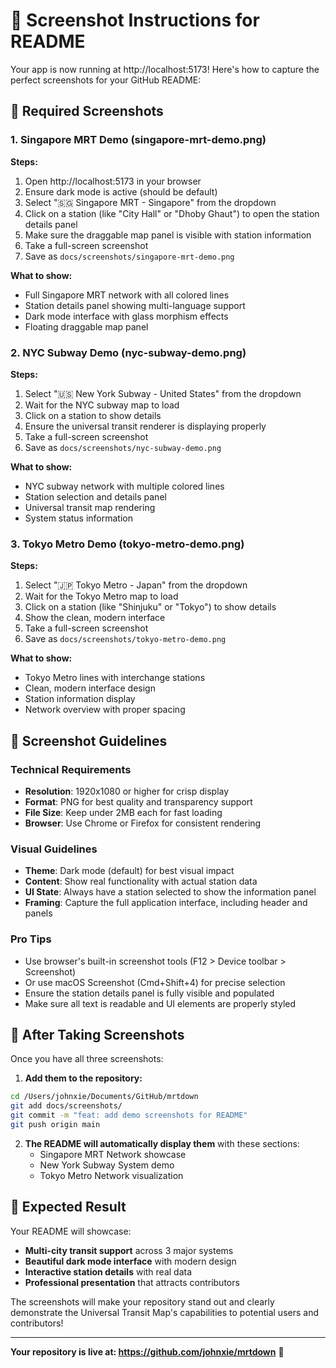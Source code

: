 # 📸 Screenshot Instructions for README

Your app is now running at http://localhost:5173! Here's how to capture the perfect screenshots for your GitHub README:

## 🎯 Required Screenshots

### 1. Singapore MRT Demo (singapore-mrt-demo.png)
**Steps:**
1. Open http://localhost:5173 in your browser
2. Ensure dark mode is active (should be default)
3. Select "🇸🇬 Singapore MRT - Singapore" from the dropdown
4. Click on a station (like "City Hall" or "Dhoby Ghaut") to open the station details panel
5. Make sure the draggable map panel is visible with station information
6. Take a full-screen screenshot
7. Save as `docs/screenshots/singapore-mrt-demo.png`

**What to show:**
- Full Singapore MRT network with all colored lines
- Station details panel showing multi-language support
- Dark mode interface with glass morphism effects
- Floating draggable map panel

### 2. NYC Subway Demo (nyc-subway-demo.png)
**Steps:**
1. Select "🇺🇸 New York Subway - United States" from the dropdown
2. Wait for the NYC subway map to load
3. Click on a station to show details
4. Ensure the universal transit renderer is displaying properly
5. Take a full-screen screenshot
6. Save as `docs/screenshots/nyc-subway-demo.png`

**What to show:**
- NYC subway network with multiple colored lines
- Station selection and details panel
- Universal transit map rendering
- System status information

### 3. Tokyo Metro Demo (tokyo-metro-demo.png)
**Steps:**
1. Select "🇯🇵 Tokyo Metro - Japan" from the dropdown
2. Wait for the Tokyo Metro map to load
3. Click on a station (like "Shinjuku" or "Tokyo") to show details
4. Show the clean, modern interface
5. Take a full-screen screenshot
6. Save as `docs/screenshots/tokyo-metro-demo.png`

**What to show:**
- Tokyo Metro lines with interchange stations
- Clean, modern interface design
- Station information display
- Network overview with proper spacing

## 📝 Screenshot Guidelines

### Technical Requirements
- **Resolution**: 1920x1080 or higher for crisp display
- **Format**: PNG for best quality and transparency support
- **File Size**: Keep under 2MB each for fast loading
- **Browser**: Use Chrome or Firefox for consistent rendering

### Visual Guidelines
- **Theme**: Dark mode (default) for best visual impact
- **Content**: Show real functionality with actual station data
- **UI State**: Always have a station selected to show the information panel
- **Framing**: Capture the full application interface, including header and panels

### Pro Tips
- Use browser's built-in screenshot tools (F12 > Device toolbar > Screenshot)
- Or use macOS Screenshot (Cmd+Shift+4) for precise selection
- Ensure the station details panel is fully visible and populated
- Make sure all text is readable and UI elements are properly styled

## 🚀 After Taking Screenshots

Once you have all three screenshots:

1. **Add them to the repository:**
```bash
cd /Users/johnxie/Documents/GitHub/mrtdown
git add docs/screenshots/
git commit -m "feat: add demo screenshots for README"
git push origin main
```

2. **The README will automatically display them** with these sections:
   - Singapore MRT Network showcase
   - New York Subway System demo
   - Tokyo Metro Network visualization

## 🎨 Expected Result

Your README will showcase:
- **Multi-city transit support** across 3 major systems
- **Beautiful dark mode interface** with modern design
- **Interactive station details** with real data
- **Professional presentation** that attracts contributors

The screenshots will make your repository stand out and clearly demonstrate the Universal Transit Map's capabilities to potential users and contributors!

---

**Your repository is live at: https://github.com/johnxie/mrtdown** 🎉
